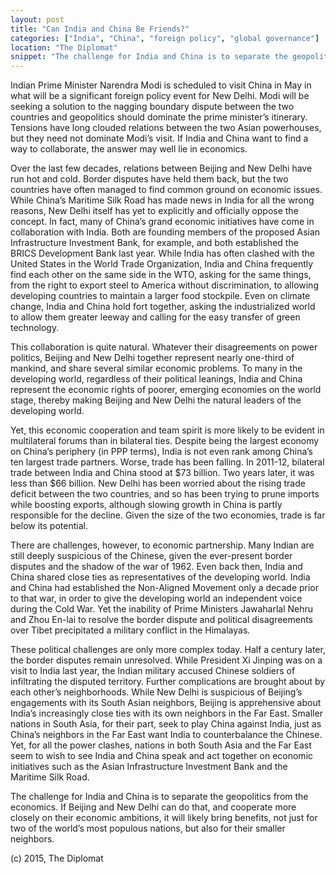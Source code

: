 ```yaml
---
layout: post
title: "Can India and China Be Friends?"
categories: ["India", "China", "foreign policy", "global governance"]
location: "The Diplomat"
snippet: "The challenge for India and China is to separate the geopolitics from the economics. If Beijing and New Delhi can do that, and cooperate more closely on their economic ambitions, it will likely bring benefits, not just for two of the world’s most populous nations, but also for their smaller neighbors. (Published in The Diplomat)"
---
```


Indian Prime Minister Narendra Modi is scheduled to visit China in May in what will be a significant foreign policy event for New Delhi. Modi will be seeking a solution to the nagging boundary dispute between the two countries and geopolitics should dominate the prime minister’s itinerary. Tensions have long clouded relations between the two Asian powerhouses, but they need not dominate Modi’s visit. If India and China want to find a way to collaborate, the answer may well lie in economics.

Over the last few decades, relations between Beijing and New Delhi have run hot and cold. Border disputes have held them back, but the two countries have often managed to find common ground on economic issues. While China’s Maritime Silk Road has made news in India for all the wrong reasons, New Delhi itself has yet to explicitly and officially oppose the concept. In fact, many of China’s grand economic initiatives have come in collaboration with India. Both are founding members of the proposed Asian Infrastructure Investment Bank, for example, and both established the BRICS Development Bank last year. While India has often clashed with the United States in the World Trade Organization, India and China frequently find each other on the same side in the WTO, asking for the same things, from the right to export steel to America without discrimination, to allowing developing countries to maintain a larger food stockpile. Even on climate change, India and China hold fort together, asking the industrialized world to allow them greater leeway and calling for the easy transfer of green technology.

This collaboration is quite natural. Whatever their disagreements on power politics, Beijing and New Delhi together represent nearly one-third of mankind, and share several similar economic problems. To many in the developing world, regardless of their political leanings, India and China represent the economic rights of poorer, emerging economies on the world stage, thereby making Beijing and New Delhi the natural leaders of the developing world.

Yet, this economic cooperation and team spirit is more likely to be evident in multilateral forums than in bilateral ties. Despite being the largest economy on China’s periphery (in PPP terms), India is not even rank among China’s ten largest trade partners. Worse, trade has been falling. In 2011-12, bilateral trade between India and China stood at $73 billion. Two years later, it was less than $66 billion. New Delhi has been worried about the rising trade deficit between the two countries, and so has been trying to prune imports while boosting exports, although slowing growth in China is partly responsible for the decline. Given the size of the two economies, trade is far below its potential.

There are challenges, however, to economic partnership. Many Indian are still deeply suspicious of the Chinese, given the ever-present border disputes and the shadow of the war of 1962. Even back then, India and China shared close ties as representatives of the developing world. India and China had established the Non-Aligned Movement only a decade prior to that war, in order to give the developing world an independent voice during the Cold War. Yet the inability of Prime Ministers Jawaharlal Nehru and Zhou En-lai to resolve the border dispute and political disagreements over Tibet precipitated a military conflict in the Himalayas.

These political challenges are only more complex today. Half a century later, the border disputes remain unresolved. While President Xi Jinping was on a visit to India last year, the Indian military accused Chinese soldiers of infiltrating the disputed territory. Further complications are brought about by each other’s neighborhoods. While New Delhi is suspicious of Beijing’s engagements with its South Asian neighbors, Beijing is apprehensive about India’s increasingly close ties with its own neighbors in the Far East. Smaller nations in South Asia, for their part, seek to play China against India, just as China’s neighbors in the Far East want India to counterbalance the Chinese. Yet, for all the power clashes, nations in both South Asia and the Far East seem to wish to see India and China speak and act together on economic initiatives such as the Asian Infrastructure Investment Bank and the Maritime Silk Road.

The challenge for India and China is to separate the geopolitics from the economics. If Beijing and New Delhi can do that, and cooperate more closely on their economic ambitions, it will likely bring benefits, not just for two of the world’s most populous nations, but also for their smaller neighbors.

(c) 2015, The Diplomat
